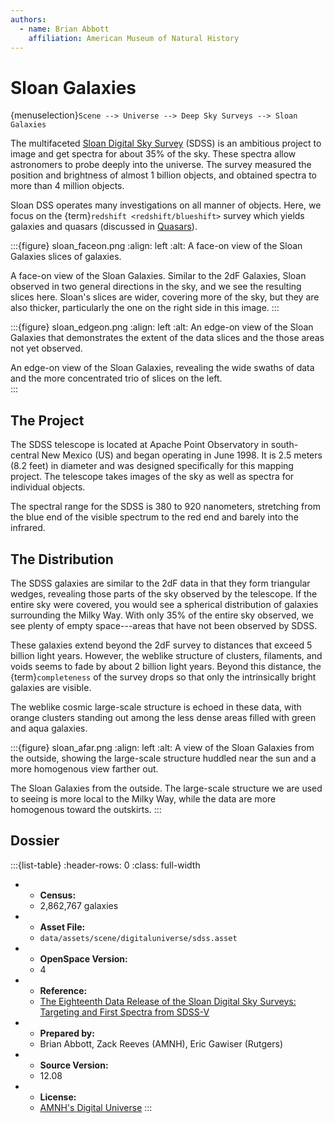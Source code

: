 ```yaml
---
authors:
  - name: Brian Abbott
    affiliation: American Museum of Natural History
---
```



# Sloan Galaxies

{menuselection}`Scene --> Universe --> Deep Sky Surveys --> Sloan Galaxies`


The multifaceted [Sloan Digital Sky Survey](https://en.wikipedia.org/wiki/Sloan_Digital_Sky_Survey) (SDSS) is an ambitious project to image and get spectra for about 35% of the sky. These spectra allow astronomers to probe deeply into the universe. The survey measured the position and brightness of almost 1 billion objects, and obtained spectra to more than 4 million objects.

Sloan DSS operates many investigations on all manner of objects. Here, we focus on the {term}`redshift <redshift/blueshift>` survey which yields galaxies and quasars (discussed in [Quasars](../quasars/index)).


:::{figure} sloan_faceon.png
:align: left
:alt: A face-on view of the Sloan Galaxies slices of galaxies.

A face-on view of the Sloan Galaxies. Similar to the 2dF Galaxies, Sloan observed in two general directions in the sky, and we see the resulting slices here. Sloan's slices are wider, covering more of the sky, but they are also thicker, particularly the one on the right side in this image. 
:::



:::{figure} sloan_edgeon.png
:align: left
:alt: An edge-on view of the Sloan Galaxies that demonstrates the extent of the data slices and the those areas not yet observed.

An edge-on view of the Sloan Galaxies, revealing the wide swaths of data and the more concentrated trio of slices on the left.  
:::


## The Project

The SDSS telescope is located at Apache Point Observatory in south-central New Mexico (US) and began operating in June 1998. It is 2.5 meters (8.2 feet) in diameter and was designed specifically for this mapping project. The telescope takes images of the sky as well as spectra for individual objects.

The spectral range for the SDSS is 380 to 920 nanometers, stretching from the blue end of the visible spectrum to the red end and barely into the infrared.


## The Distribution

The SDSS galaxies are similar to the 2dF data in that they form triangular wedges, revealing those parts of the sky observed by the telescope. If the entire sky were covered, you would see a spherical distribution of galaxies surrounding the Milky Way. With only 35% of the entire sky observed, we see plenty of empty space---areas that have not been observed by SDSS.

These galaxies extend beyond the 2dF survey to distances that exceed 5 billion light years. However, the weblike structure of clusters, filaments, and voids seems to fade by about 2 billion light years. Beyond this distance, the {term}`completeness` of the survey drops so that only the intrinsically bright galaxies are visible.

The weblike cosmic large-scale structure is echoed in these data, with orange clusters standing out among the less dense areas filled with green and aqua galaxies.


:::{figure} sloan_afar.png
:align: left
:alt: A view of the Sloan Galaxies from the outside, showing the large-scale structure huddled near the sun and a more homogenous view farther out.

The Sloan Galaxies from the outside. The large-scale structure we are used to seeing is more local to the Milky Way, while the data are more homogenous toward the outskirts.
:::




## Dossier
:::{list-table}
:header-rows: 0
:class: full-width

* - **Census:**
  - 2,862,767 galaxies
* - **Asset File:**
  - `data/assets/scene/digitaluniverse/sdss.asset`
* - **OpenSpace Version:**
  - 4
* - **Reference:**
  - [The Eighteenth Data Release of the Sloan Digital Sky Surveys: Targeting and First Spectra from SDSS-V](https://iopscience.iop.org/article/10.3847/1538-4365/acda98)
* - **Prepared by:**
  - Brian Abbott, Zack Reeves (AMNH), Eric Gawiser (Rutgers)
* - **Source Version:**
  - 12.08
* - **License:**
  - [AMNH's Digital Universe](https://www.amnh.org/research/hayden-planetarium/digital-universe/download/digital-universe-license)
:::